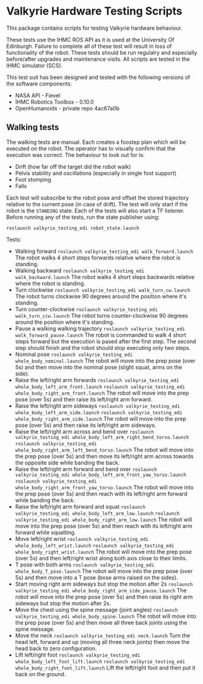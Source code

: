 # Valkyrie Hardware Testing Scripts
This package contains scripts for testing Valkyrie hardware behaviour.

These tests use the IHMC ROS API as it is used at the University Of Edinburgh. Failure to complete all of these test will result in loss of functionality of the robot. These tests should be run regulalry and especially before/after upgrades and maintenance visits.
All scripts are tested in the IHMC simulator (SCS).

This test suit has been designed and tested with the following versions of the software components:
- NASA API - Fievel
- IHMC Robotics Toolbox - 0.10.0
- OpenHumanoids - private repo 4ac67a0b

## Walking tests
The walking tests are manual. Each creates a foostep plan which will be executed on the robot. The operator has to visually confirm that the execution was correct. The behaviour to look out for is:
- Drift (how far off the target did the robot walk)
- Pelvis stability and oscillations (especially in single foot support)
- Foot stomping
- Falls

Each test will subscribe to the robot pose and offset the stored trajectory relative to the current pose (in case of drift). The test will only start if the robot is the `STANDING` state.
Each of the tests will also start a TF listener. Before running any of the tests, run the state publisher using:

```roslaunch valkyrie_testing_edi robot_state.launch```

Tests:
- Walking forward
  ```roslaunch valkyrie_testing_edi walk_forward.launch```
  The robot walks 4 short steps forwards relative where the robot is standing.
- Walking backward
  ```roslaunch valkyrie_testing_edi walk_backward.launch```
  The robot walks 4 short steps backwards relative where the robot is standing.
- Turn clockwise
  ```roslaunch valkyrie_testing_edi walk_turn_cw.launch```
  The robot turns clockwise 90 degrees around the position where it's standing.
- Turn counter-clockwise
  ```roslaunch valkyrie_testing_edi walk_turn_ccw.launch```
  The robot turns counter-clockwise 90 degrees around the position where it's standing.
- Pause a walking walking trajectory
  ```roslaunch valkyrie_testing_edi walk_forward_pause.launch```
  The robot is commanded to walk 4 short steps forward but the execution is pased after the first step. The second step should finish and the robot should stop executing only two steps.
- Nominal pose
  ```roslaunch valkyrie_testing_edi whole_body_nominal.launch```
  The robot will move into the prep pose (over 5s) and then move into the nominal pose (slight squat, arms on the side).
- Raise the left/right arm forwards
  ```roslaunch valkyrie_testing_edi whole_body_left_arm_front.launch```
  ```roslaunch valkyrie_testing_edi whole_body_right_arm_front.launch```
  The robot will move into the prep pose (over 5s) and then raise its left/right arm forward.
- Raise the left/right arm sideways
  ```roslaunch valkyrie_testing_edi whole_body_left_arm_side.launch```
  ```roslaunch valkyrie_testing_edi whole_body_right_arm_side.launch```
  The robot will move into the prep pose (over 5s) and then raise its left/right arm sideways.
- Raise the left/right arm across and bend over
  ```roslaunch valkyrie_testing_edi whole_body_left_arm_right_bend_torso.launch```
  ```roslaunch valkyrie_testing_edi whole_body_right_arm_left_bend_torso.launch```
  The robot will move into the prep pose (over 5s) and then move its left/right arm across towards the opposite side while banding the back.
- Raise the left/right arm forward and bend over
  ```roslaunch valkyrie_testing_edi whole_body_left_arm_front_yaw_torso.launch```
  ```roslaunch valkyrie_testing_edi whole_body_right_arm_front_yaw_torso.launch```
  The robot will move into the prep pose (over 5s) and then reach with its left/right arm forward while banding the back.
- Raise the left/right arm forward and squat
  ```roslaunch valkyrie_testing_edi whole_body_left_arm_low.launch```
  ```roslaunch valkyrie_testing_edi whole_body_right_arm_low.launch```
  The robot will move into the prep pose (over 5s) and then reach with its left/right arm forward while squatting.
- Move left/right wrist
  ```roslaunch valkyrie_testing_edi whole_body_left_wrist.launch```
  ```roslaunch valkyrie_testing_edi whole_body_right_wrist.launch```
  The robot will move into the prep pose (over 5s) and then left/right wrist along both axis close to their limits.
- T pose with both arms
  ```roslaunch valkyrie_testing_edi whole_body_T_pose.launch```
  The robot will move into the prep pose (over 5s) and then move into a T pose (bose arms raised on the sides).
- Start moving right arm sideways but stop the motion after 2s
  ```roslaunch valkyrie_testing_edi whole_body_right_arm_side_pause.launch```
  The robot will move into the prep pose (over 5s) and then raise its right arm sideways but stop the motion after 2s.
- Move the chest using the spine message (joint angles)
  ```roslaunch valkyrie_testing_edi whole_body_spine.launch```
  The robot will move into the prep pose (over 5s) and then move all three back joints using the spine message.
- Move the neck
  ```roslaunch valkyrie_testing_edi neck.launch```
  Turn the head left, forward and up (moving all three neck joints) then move the head back to zero configuration.
- Lift left/right foot
  ```roslaunch valkyrie_testing_edi whole_body_left_foot_lift.launch```
  ```roslaunch valkyrie_testing_edi whole_body_right_foot_lift.launch```
  Lift the left/right foot and then put it back on the ground.